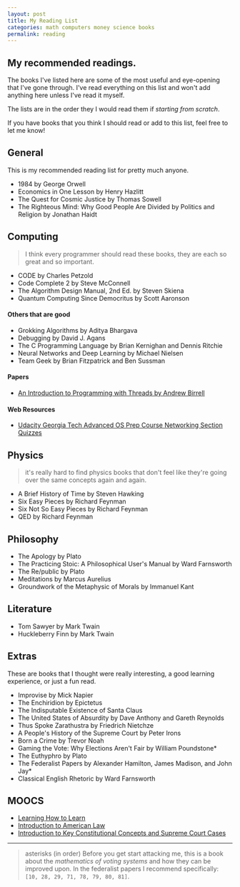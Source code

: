 ```yaml
---
layout: post
title: My Reading List
categories: math computers money science books
permalink: reading
---
```



## My recommended readings.
The books I've listed here are some of the most useful and eye-opening that I've gone through. I've read everything on this list and won't add anything here unless I've read it myself.

The lists are in the order they I would read them if *starting from scratch*.

If you have books that you think I should read or add to this list, feel free to let me know!

##  General

This is my recommended reading list for pretty much anyone.

- 1984 by George Orwell
- Economics in One Lesson by Henry Hazlitt
- The Quest for Cosmic Justice by Thomas Sowell
- The Righteous Mind: Why Good People Are Divided by Politics and Religion by Jonathan Haidt


## Computing
> I think every programmer should read these books, they are each so great and so important.

- CODE by Charles Petzold
- Code Complete 2 by Steve McConnell
- The Algorithm Design Manual, 2nd Ed. by Steven Skiena
- Quantum Computing Since Democritus by Scott Aaronson

#### Others that are good
- Grokking Algorithms by Aditya Bhargava
- Debugging by David J. Agans
- The C Programming Language by Brian Kernighan and Dennis Ritchie
- Neural Networks and Deep Learning by Michael Nielsen
- Team Geek by Brian Fitzpatrick and Ben Sussman

#### Papers
- [An Introduction to Programming with Threads by Andrew Birrell](https://s3.amazonaws.com/content.udacity-data.com/courses/ud923/references/ud923-birrell-paper.pdf)

#### Web Resources
- [Udacity Georgia Tech Advanced OS Prep Course Networking Section Quizzes](https://classroom.udacity.com/courses/ud098/lessons/661559564/concepts/6859487040923)


## Physics
> it's really hard to find physics books that don't feel like they're going over the same concepts again and again.

- A Brief History of Time by Steven Hawking
- Six Easy Pieces by Richard Feynman
- Six Not So Easy Pieces by Richard Feynman
- QED by Richard Feynman


## Philosophy
- The Apology by Plato
- The Practicing Stoic: A Philosophical User's Manual by Ward Farnsworth
- The Re/public by Plato
- Meditations by Marcus Aurelius
- Groundwork of the Metaphysic of Morals by Immanuel Kant


## Literature
- Tom Sawyer by Mark Twain
- Huckleberry Finn by Mark Twain

## Extras
These are books that I thought were really interesting, a good learning experience, or just a fun read.

- Improvise by Mick Napier
- The Enchiridion by Epictetus
- The Indisputable Existence of Santa Claus
- The United States of Absurdity by Dave Anthony and Gareth Reynolds
- Thus Spoke Zarathustra by Friedrich Nietchze
- A People's History of the Supreme Court by Peter Irons
- Born a Crime by Trevor Noah
- Gaming the Vote: Why Elections Aren't Fair by William Poundstone*
- The Euthyphro by Plato
- The Federalist Papers by Alexander Hamilton, James Madison, and John Jay*
- Classical English Rhetoric by Ward Farnsworth


## MOOCS
- [Learning How to Learn](https://www.coursera.org/learn/learning-how-to-learn)
- [Introduction to American Law](https://www.coursera.org/learn/american-law)
- [Introduction to Key Constitutional Concepts and Supreme Court Cases](https://www.coursera.org/learn/constitution)

---
> asterisks (in order)
> Before you get start attacking me, this is a book about the *mathematics of voting systems* and how they can be improved upon.
> In the federalist papers I recommend specifically: `[10, 28, 29, 71, 78, 79, 80, 81]`.
